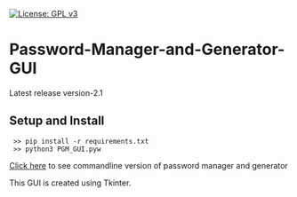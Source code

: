 [![License: GPL v3](https://img.shields.io/badge/License-GPLv3-blue.svg)](https://www.gnu.org/licenses/gpl-3.0)

# Password-Manager-and-Generator-GUI

Latest release version-2.1


## Setup and Install
     >> pip install -r requirements.txt
     >> python3 PGM_GUI.pyw

[Click here](https://github.com/gowtham758550/password-generator-and-manager) to see commandline version of password manager and generator
     
This GUI is created using Tkinter. 
